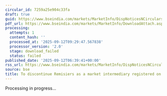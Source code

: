 ```yaml
---
circular_id: 7259a25e904c33fa
draft: true
guid: https://www.bseindia.com/markets/MarketInfo/DispNoticesNCirculars.aspx?Noticeid={69810754-5BF9-429D-8413-2038298C3457}&noticeno=20250912-10&dt=09/12/2025&icount=10&totcount=48&flag=0
pdf_url: https://www.bseindia.com/markets/MarketInfo/DownloadAttach.aspx?id=20250912-10&attachedId=
processing:
  attempts: 1
  content_hash: ''
  processed_at: '2025-09-12T09:29:47.567838'
  processor_version: '2.0'
  stage: download_failed
  status: failed
published_date: '2025-09-12T06:39:41+00:00'
rss_url: https://www.bseindia.com/markets/MarketInfo/DispNoticesNCirculars.aspx?Noticeid={69810754-5BF9-429D-8413-2038298C3457}&noticeno=20250912-10&dt=09/12/2025&icount=10&totcount=48&flag=0
source: bse
title: To discontinue Remisiers as a market intermediary registered on the Exchange
---
```


Processing in progress...